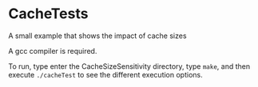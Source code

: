 # CacheTests
A small example that shows the impact of cache sizes

A gcc compiler is required. 

To run, type enter the CacheSizeSensitivity directory, type `make`, and then execute `./cacheTest` to see the different execution options.

